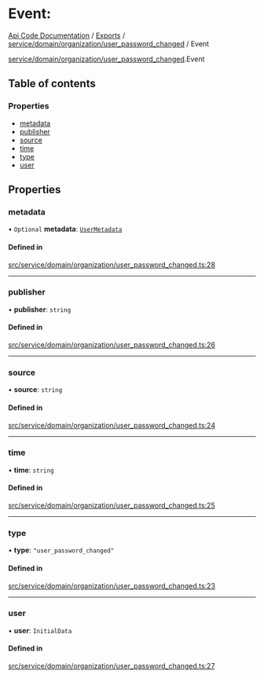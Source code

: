 # Event: 
 
[Api Code Documentation](../README.md) / [Exports](../modules.md) / [service/domain/organization/user\_password\_changed](../modules/service_domain_organization_user_password_changed.md) / Event

[service/domain/organization/user\_password\_changed](../modules/service_domain_organization_user_password_changed.md).Event

## Table of contents

### Properties

- [metadata](service_domain_organization_user_password_changed.Event.md#metadata)
- [publisher](service_domain_organization_user_password_changed.Event.md#publisher)
- [source](service_domain_organization_user_password_changed.Event.md#source)
- [time](service_domain_organization_user_password_changed.Event.md#time)
- [type](service_domain_organization_user_password_changed.Event.md#type)
- [user](service_domain_organization_user_password_changed.Event.md#user)

## Properties

### metadata

• `Optional` **metadata**: [`UserMetadata`](../modules/service_domain_metadata.md#usermetadata)

#### Defined in

[src/service/domain/organization/user_password_changed.ts:28](https://github.com/openkfw/TruBudget/blob/d07ad94/api/src/service/domain/organization/user_password_changed.ts#L28)

___

### publisher

• **publisher**: `string`

#### Defined in

[src/service/domain/organization/user_password_changed.ts:26](https://github.com/openkfw/TruBudget/blob/d07ad94/api/src/service/domain/organization/user_password_changed.ts#L26)

___

### source

• **source**: `string`

#### Defined in

[src/service/domain/organization/user_password_changed.ts:24](https://github.com/openkfw/TruBudget/blob/d07ad94/api/src/service/domain/organization/user_password_changed.ts#L24)

___

### time

• **time**: `string`

#### Defined in

[src/service/domain/organization/user_password_changed.ts:25](https://github.com/openkfw/TruBudget/blob/d07ad94/api/src/service/domain/organization/user_password_changed.ts#L25)

___

### type

• **type**: ``"user_password_changed"``

#### Defined in

[src/service/domain/organization/user_password_changed.ts:23](https://github.com/openkfw/TruBudget/blob/d07ad94/api/src/service/domain/organization/user_password_changed.ts#L23)

___

### user

• **user**: `InitialData`

#### Defined in

[src/service/domain/organization/user_password_changed.ts:27](https://github.com/openkfw/TruBudget/blob/d07ad94/api/src/service/domain/organization/user_password_changed.ts#L27)

